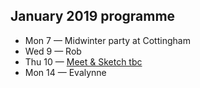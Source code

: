 ## January 2019 programme

* Mon 7 — Midwinter party at Cottingham
* Wed 9 — Rob
* Thu 10 — <a href="/meet-and-sketch/">Meet & Sketch tbc</a>
* Mon 14 — Evalynne